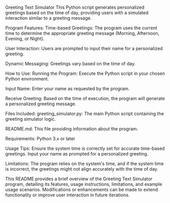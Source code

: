 Greeting Text Simulator
This Python script generates personalized greetings based on the time of day, providing users with a simulated interaction similar to a greeting message.

Program Features:
Time-based Greetings: 
The program uses the current time to determine the appropriate greeting message (Morning, Afternoon, Evening, or Night).

User Interaction:
Users are prompted to input their name for a personalized greeting.

Dynamic Messaging:
Greetings vary based on the time of day.

How to Use:
Running the Program:
Execute the Python script in your chosen Python environment.

Input Name:
Enter your name as requested by the program.

Receive Greeting: 
Based on the time of execution, the program will generate a personalized greeting message.

Files Included:
greeting_simulator.py: The main Python script containing the greeting simulator logic.

README.md: This file providing information about the program.

Requirements:
Python 3.x or later

Usage Tips:
Ensure the system time is correctly set for accurate time-based greetings.
Input your name as prompted for a personalized greeting.

Limitations:
The program relies on the system's time, and if the system time is incorrect, the greetings might not align accurately with the time of day.

This README provides a brief overview of the Greeting Text Simulator program, detailing its features, usage instructions, limitations, and example usage scenarios.
Modifications or enhancements can be made to extend functionality or improve user interaction in future iterations.
